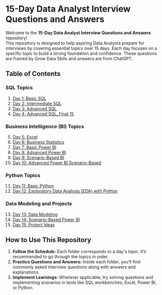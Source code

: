 # 15-Day Data Analyst Interview Questions and Answers  

Welcome to the **15-Day Data Analyst Interview Questions and Answers** repository!  
This repository is designed to help aspiring Data Analysts prepare for interviews by covering essential topics over 15 days. Each day focuses on a specific topic to build a strong foundation and confidence.
These questions are framed by Grow Data Skills and answers are from ChatGPT.


## Table of Contents  

### SQL Topics  
1. [Day 1: Basic SQL]([./Day1_Basic_SQL](https://github.com/SandeepAnala1/Data-Analyst-Interview-Questions/blob/main/Day%20001/Day_1_Basic_SQL.md))  
2. [Day 2: Intermediate SQL](./Day2_Intermediate_SQL)  
3. [Day 3: Advanced SQL](./Day3_Advanced_SQL)  
4. [Day 4: Advanced SQL_Final 15](./Day4_Advanced_SQL_Final15)  

### Business Intelligence (BI) Topics  
5. [Day 5: Excel](./Day5_Excel)  
6. [Day 6: Business Statistics](./Day6_Business_Statistics)  
7. [Day 7: Basic Power BI](./Day7_Basic_PowerBI)  
8. [Day 8: Advanced Power BI](./Day8_Advanced_PowerBI)  
9. [Day 9: Scenario-Based BI](./Day9_Scenario_Based_BI)  
10. [Day 10: Advanced Power BI Scenario-Based](./Day10_Adv_PowerBI_Scenario_Based)  

### Python Topics  
11. [Day 11: Basic Python](./Day11_Basic_Python)  
12. [Day 12: Exploratory Data Analysis (EDA) with Python](./Day12_EDA_Python)  

### Data Modeling and Projects  
13. [Day 13: Data Modeling](./Day13_DataModeling)  
14. [Day 14: Scenario-Based Power BI](./Day14_Scenario_Based_PowerBI)  
15. [Day 15: Project Ideas](./Day15_Project_Ideas)  

## How to Use This Repository  
1. **Follow the Schedule:** Each folder corresponds to a day's topic. It’s recommended to go through the topics in order.  
2. **Practice Questions and Answers:** Inside each folder, you’ll find commonly asked interview questions along with answers and explanations.  
3. **Implement Learnings:** Wherever applicable, try solving questions and implementing scenarios in tools like SQL workbenches, Excel, Power BI, or Python.  
